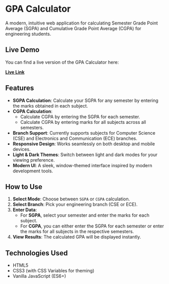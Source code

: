 # GPA Calculator

A modern, intuitive web application for calculating Semester Grade Point Average (SGPA) and Cumulative Grade Point Average (CGPA) for engineering students.

## Live Demo

You can find a live version of the GPA Calculator here:

[**Live Link**](https://gpa-calculator-rho-nine.vercel.app/)

## Features

*   **SGPA Calculation**: Calculate your SGPA for any semester by entering the marks obtained in each subject.
*   **CGPA Calculation**: 
    *   Calculate CGPA by entering the SGPA for each semester.
    *   Calculate CGPA by entering marks for all subjects across all semesters.
*   **Branch Support**: Currently supports subjects for Computer Science (CSE) and Electronics and Communication (ECE) branches.
*   **Responsive Design**: Works seamlessly on both desktop and mobile devices.
*   **Light & Dark Themes**: Switch between light and dark modes for your viewing preference.
*   **Modern UI**: A sleek, window-themed interface inspired by modern development tools.

## How to Use

1.  **Select Mode**: Choose between `SGPA` or `CGPA` calculation.
2.  **Select Branch**: Pick your engineering branch (CSE or ECE).
3.  **Enter Data**:
    *   For **SGPA**, select your semester and enter the marks for each subject.
    *   For **CGPA**, you can either enter the SGPA for each semester or enter the marks for all subjects in the respective semesters.
4.  **View Results**: The calculated GPA will be displayed instantly.

## Technologies Used

*   HTML5
*   CSS3 (with CSS Variables for theming)
*   Vanilla JavaScript (ES6+)